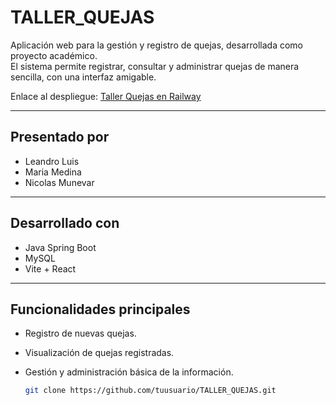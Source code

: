 # TALLER_QUEJAS

Aplicación web para la gestión y registro de quejas, desarrollada como proyecto académico.  
El sistema permite registrar, consultar y administrar quejas de manera sencilla, con una interfaz amigable.

Enlace al despliegue: [Taller Quejas en Railway](https://tallerquejas-production.up.railway.app/)

---

## Presentado por
- Leandro Luis  
- Maria Medina  
- Nicolas Munevar  

---

## Desarrollado con
- Java Spring Boot  
- MySQL  
- Vite + React  

---

## Funcionalidades principales
- Registro de nuevas quejas.  
- Visualización de quejas registradas.  
- Gestión y administración básica de la información.  

   ```bash
   git clone https://github.com/tuusuario/TALLER_QUEJAS.git
